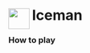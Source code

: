 
<h1>
	<img src="~/icon.svg" style="float: left; width: 42px; margin: 3px 5px 0 0;">
	Iceman
</h1>

### How to play

